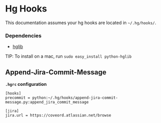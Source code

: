 # Hg Hooks

This documentation assumes your hg hooks are located in `~/.hg/hooks/`.

### Dependencies
* [hglib](https://www.mercurial-scm.org/wiki/PythonHglib)

TIP: To install on a mac, run `sudo easy_install python-hglib`

## Append-Jira-Commit-Message
**`.hgrc` configuration**
```
[hooks]
precommit = python:~/.hg/hooks/append-jira-commit-message.py:append_jira_commit_message

[jira]
jira.url = https://coveord.atlassian.net/browse
```
